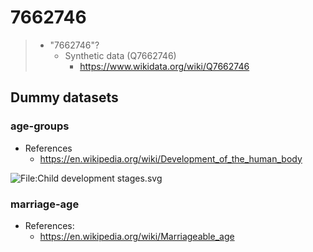 # 7662746

> - "7662746"?
>   - Synthetic data (Q7662746)
>     - https://www.wikidata.org/wiki/Q7662746

## Dummy datasets

### age-groups
- References
  - https://en.wikipedia.org/wiki/Development_of_the_human_body


![File:Child development stages.svg
](https://upload.wikimedia.org/wikipedia/commons/9/9e/Child_development_stages.svg)

### marriage-age
- References:
  - https://en.wikipedia.org/wiki/Marriageable_age